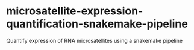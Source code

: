 # microsatellite-expression-quantification-snakemake-pipeline
Quantify expression of RNA microsatellites using a snakemake pipeline
